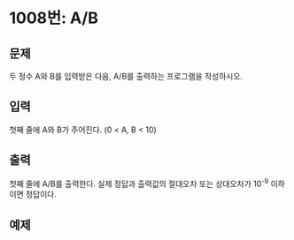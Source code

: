 # 1008번: A/B

## 문제

<p>두 정수 A와 B를 입력받은 다음, A/B를 출력하는 프로그램을 작성하시오.</p>



## 입력

<p>첫째 줄에 A와 B가 주어진다. (0 &lt; A, B &lt; 10)</p>



## 출력

<p>첫째 줄에 A/B를 출력한다.&nbsp;실제 정답과 출력값의 절대오차 또는 상대오차가 10<sup>-9</sup> 이하이면 정답이다.</p>



## 예제
